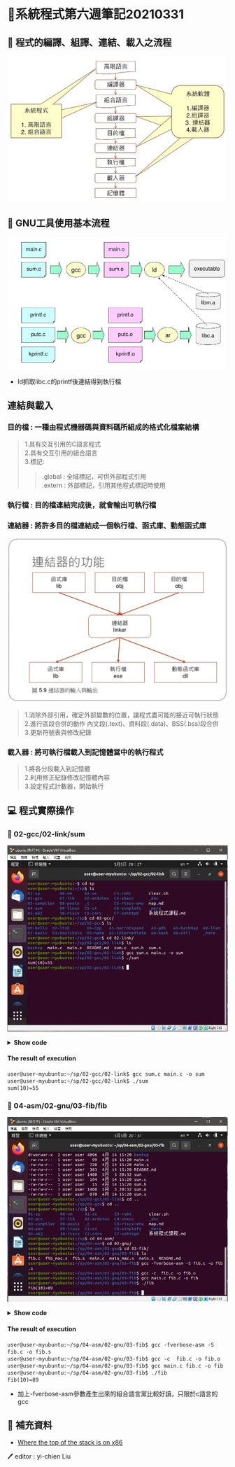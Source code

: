 # 📝系統程式第六週筆記20210331
## 📖 程式的編譯、組譯、連結、載入之流程
![](pic/程式流程圖.jpg)

## 📖 GNU工具使用基本流程
![](pic/GNU工具使用基本流程.jpg)
* ld抓取libc.c的printf後連結得到執行檔
## 連結與載入
### 目的檔 : 一種由程式機器碼與資料碼所組成的格式化檔案結構
>1.具有交互引用的C語言程式<br>
>2.具有交互引用的組合語言<br>
>3.標記:
>>.global : 全域標記，可供外部程式引用<br>
>>.extern : 外部標記，引用其他程式標記時使用<br>
### 執行檔 : 目的檔連結完成後，就會輸出可執行檔
### 連結器 : 將許多目的檔連結成一個執行檔、函式庫、動態函式庫
![](pic/連結器功能.jpg)
>1.消除外部引用，確定外部變數的位置，讓程式盡可能的接近可執行狀態<br>
>2.進行區段合併的動作 
>  內文段(.text)、資料段(.data)、BSS(.bss)段合併<br>
>3.更新符號表與修改紀錄<br>
### 載入器 : 將可執行檔載入到記憶體當中的執行程式
>1.將各分段載入到記憶體<br>
>2.利用修正紀錄修改記憶體內容<br>
>3.設定程式計數器，開始執行<br>
## 💻 程式實際操作
### 🔗 02-gcc/02-link/sum
![](pic/sum.JPG)<details>
  <summary><b>Show code</b></summary>

  ```
#include "sum.h"

int sum(int n) {
  int s=0;
  for (int i=0; i<=n; i++) {
    s=s+i;
  }
  return s;
}
  ```
</details>

#### The result of execution
```
user@user-myubuntu:~/sp/02-gcc/02-link$ gcc sum.c main.c -o sum
user@user-myubuntu:~/sp/02-gcc/02-link$ ./sum
sum(10)=55
```

### 🔗 04-asm/02-gnu/03-fib/fib
![](pic/fib.JPG)
<details>
  <summary><b>Show code</b></summary>

  ```
int fib(int n) {
  if (n <= 1) return 1;
  return fib(n-1) + fib(n-2);
}
  ```
</details>

#### The result of execution
```
user@user-myubuntu:~/sp/04-asm/02-gnu/03-fib$ gcc -fverbose-asm -S fib.c -o fib.s
user@user-myubuntu:~/sp/04-asm/02-gnu/03-fib$ gcc -c  fib.c -o fib.o
user@user-myubuntu:~/sp/04-asm/02-gnu/03-fib$ gcc main.c fib.c -o fib
user@user-myubuntu:~/sp/04-asm/02-gnu/03-fib$ ./fib
fib(10)=89
```

* 加上-fverbose-asm參數產生出來的組合語言黨比較好讀，只限於c語言的gcc

## 📖 補充資料
* [Where the top of the stack is on x86](https://eli.thegreenplace.net/2011/02/04/where-the-top-of-the-stack-is-on-x86?fbclid=IwAR2AZzNMY4Jqr7GgSA_vDIHVUqS6S7H0dsOMS1sM55Vj8fFno93XFcNvzo4)


🖊️ editor : yi-chien Liu